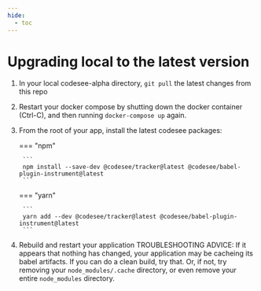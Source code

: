 ```yaml
---
hide:
  - toc
---
```

# Upgrading local to the latest version

1. In your local codesee-alpha directory, ```git pull``` the latest changes from this repo
2. Restart your docker compose by shutting down the docker container (Ctrl-C), and then running ```docker-compose up``` again.
3. From the root of your app, install the latest codesee packages:

    === "npm"

        ```
        npm install --save-dev @codesee/tracker@latest @codesee/babel-plugin-instrument@latest
        ```

    === "yarn"

        ```
        yarn add --dev @codesee/tracker@latest @codesee/babel-plugin-instrument@latest
        ```

4. Rebuild and restart your application
TROUBLESHOOTING ADVICE: If it appears that nothing has changed, your application may be cacheing its babel artifacts. If you can do a clean build, try that. Or, if not, try removing your ```node_modules/.cache``` directory, or even remove your entire ```node_modules``` directory.
